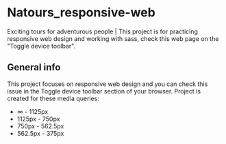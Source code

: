 # Natours_responsive-web
Exciting tours for adventurous people | This project is for practicing responsive web design and working with sass, check this web page on the "Toggle device toolbar".

## General info
This project focuses on responsive web design and you can check this issue in the Toggle device toolbar section of your browser.
Project is created for these media queries:
*   ∞     -   1125px
* 1125px  -   750px
* 750px   -   562.5px
* 562.5px -   375px
